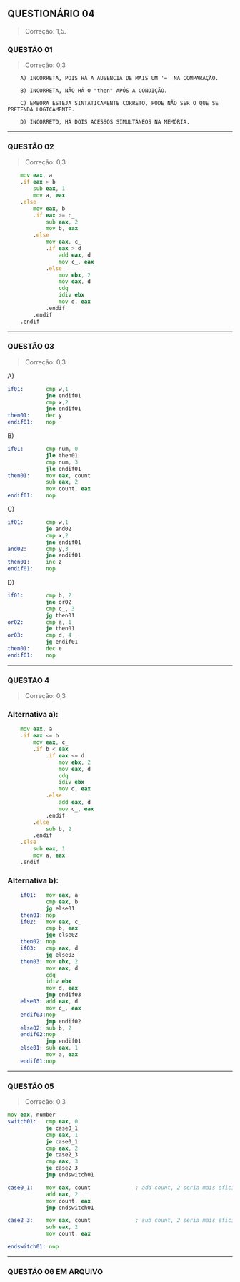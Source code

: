 ## QUESTIONÁRIO 04

> Correção: 1,5.

### QUESTÃO 01

> Correção: 0,3

        A) INCORRETA, POIS HÁ A AUSENCIA DE MAIS UM '=' NA COMPARAÇÃO.

        B) INCORRETA, NÃO HÁ O "then" APÓS A CONDIÇÃO.

        C) EMBORA ESTEJA SINTATICAMENTE CORRETO, PODE NÃO SER O QUE SE PRETENDA LOGICAMENTE.

        D) INCORRETO, HÁ DOIS ACESSOS SIMULTÂNEOS NA MEMÓRIA.

-----
### QUESTÃO 02

> Correção: 0,3

```asm
    mov eax, a
    .if eax > b
        sub eax, 1
        mov a, eax
    .else
        mov eax, b
        .if eax >= c_
            sub eax, 2
            mov b, eax
        .else
            mov eax, c_
            .if eax > d
                add eax, d
                mov c_, eax
            .else 
                mov ebx, 2
                mov eax, d
                cdq
                idiv ebx
                mov d, eax
            .endif
        .endif
    .endif

```
-----
### QUESTÃO 03

> Correção: 0,3

A)
```asm
if01:       cmp w,1
            jne endif01
            cmp x,2
            jne endif01
then01:     dec y
endif01:    nop
```

B)
```asm
if01:       cmp num, 0
            jle then01
            cmp num, 3
            jle endif01
then01:     mov eax, count 
            sub eax, 2
            mov count, eax
endif01:    nop     
```

C)
```asm
if01:       cmp w,1
            je and02
            cmp x,2
            jne endif01
and02:      cmp y,3 
            jne endif01
then01:     inc z
endif01:    nop
```

D)
```asm
if01:       cmp b, 2
            jne or02
            cmp c_, 3
            jg then01
or02:       cmp a, 1
            je then01
or03:       cmp d, 4
            jg endif01
then01:     dec e
endif01:    nop
```
-----
### QUESTAO 4

> Correção: 0,3

### Alternativa a):

```asm
    mov eax, a
    .if eax <= b
        mov eax, c_
        .if b < eax 
            .if eax <= d
                mov ebx, 2
                mov eax, d
                cdq
                idiv ebx
                mov d, eax
            .else 
                add eax, d
                mov c_, eax
            .endif
        .else
            sub b, 2
        .endif
    .else
        sub eax, 1
        mov a, eax
    .endif
```

### Alternativa b):

```asm
    if01:   mov eax, a
            cmp eax, b
            jg else01
    then01: nop
    if02:   mov eax, c_
            cmp b, eax
            jge else02
    then02: nop
    if03:   cmp eax, d
            jg else03
    then03: mov ebx, 2
            mov eax, d
            cdq
            idiv ebx
            mov d, eax
            jmp endif03
    else03: add eax, d
            mov c_, eax
    endif03:nop
            jmp endif02
    else02: sub b, 2
    endif02:nop
            jmp endif01
    else01: sub eax, 1
            mov a, eax
    endif01:nop
```
----

### QUESTÃO 05

> Correção: 0,3

```asm
mov eax, number
switch01:   cmp eax, 0
            je case0_1
            cmp eax, 1
            je case0_1
            cmp eax, 2
            je case2_3
            cmp eax, 3
            je case2_3
            jmp endswitch01

case0_1:    mov eax, count              ; add count, 2 seria mais eficiente por conter menos acesso a memoria
            add eax, 2
            mov count, eax
            jmp endswitch01

case2_3:    mov eax, count              ; sub count, 2 seria mais eficiente por conter menos acesso a memoria
            sub eax, 2
            mov count, eax

endswitch01: nop
```

-----

### QUESTÃO 06 EM ARQUIVO